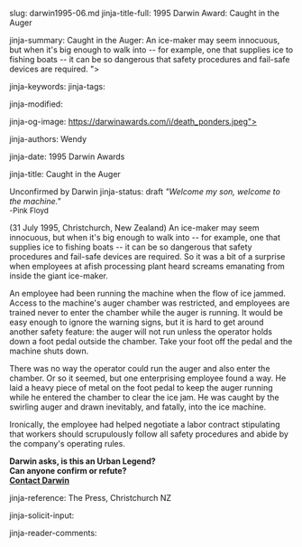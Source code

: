 slug: darwin1995-06.md
jinja-title-full: 1995 Darwin Award: Caught in the Auger

jinja-summary: Caught in the Auger: An ice-maker may seem innocuous, but when it's big enough to walk into -- for example, one that supplies ice to fishing boats -- it can be so dangerous that safety procedures and fail-safe devices are required. ">

jinja-keywords:
jinja-tags:

jinja-modified:

jinja-og-image: https://darwinawards.com/i/death_ponders.jpeg">

jinja-authors: Wendy

jinja-date: 1995 Darwin Awards


jinja-title: Caught in the Auger

Unconfirmed by Darwin
jinja-status: draft
<I>"Welcome my son, welcome to the machine."</I><BR>
<FONT size="-1">-Pink Floyd</FONT>

(31 July 1995, Christchurch, New Zealand) An ice-maker may seem innocuous, but when it's big enough to walk into -- for example, one that supplies ice to fishing boats -- it can be so dangerous that safety procedures and fail-safe devices are required. So it was a bit of a surprise when employees at afish processing plant heard screams emanating from inside the giant ice-maker.

An employee had been running the machine when the flow of ice jammed. Access to the machine's auger chamber was restricted, and employees are trained never to enter the chamber while the auger is running. It would be easy enough to ignore the warning signs, but it is hard to get around another safety feature: the auger will not run unless the operator holds down a foot pedal outside the chamber. Take your foot off the pedal and the machine shuts down.

There was no way the operator could run the auger and also enter the chamber. Or so it seemed, but one enterprising employee found a way. He laid a heavy piece of metal on the foot pedal to keep the auger running while he entered the chamber to clear the ice jam. He was caught by the swirling auger and drawn inevitably, and fatally, into the ice machine.

Ironically, the employee had helped negotiate a labor contract stipulating that workers should scrupulously follow all safety procedures and abide by the company's operating rules.

<B>Darwin asks, is this an Urban Legend?<BR>
Can anyone confirm or refute?<BR>
<A href="/misc/email.html">Contact Darwin</A>
</B>
<P align=center>
<!--#include virtual="/inc/votebar_viewvoteonly" -->

jinja-reference: The Press, Christchurch NZ

jinja-solicit-input:

jinja-reader-comments:



<!--#include file=nav_1995.html -->


